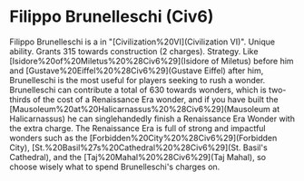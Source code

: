 # Filippo Brunelleschi (Civ6)

Filippo Brunelleschi is a in "[Civilization%20VI](Civilization VI)".
Unique ability.
Grants 315 towards construction (2 charges).
Strategy.
Like [Isidore%20of%20Miletus%20%28Civ6%29](Isidore of Miletus) before him and [Gustave%20Eiffel%20%28Civ6%29](Gustave Eiffel) after him, Brunelleschi is the most useful for players seeking to rush a wonder. Brunelleschi can contribute a total of 630 towards wonders, which is two-thirds of the cost of a Renaissance Era wonder, and if you have built the [Mausoleum%20at%20Halicarnassus%20%28Civ6%29](Mausoleum at Halicarnassus) he can singlehandedly finish a Renaissance Era Wonder with the extra charge. The Renaissance Era is full of strong and impactful wonders such as the [Forbidden%20City%20%28Civ6%29](Forbidden City), [St.%20Basil%27s%20Cathedral%20%28Civ6%29](St. Basil's Cathedral), and the [Taj%20Mahal%20%28Civ6%29](Taj Mahal), so choose wisely what to spend Brunelleschi's charges on.